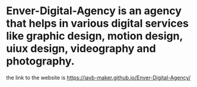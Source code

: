 # Enver-Digital-Agency is an agency that helps in various digital services like graphic design, motion design, uiux design, videography and photography.

the link to the website is https://jayb-maker.github.io/Enver-Digital-Agency/
